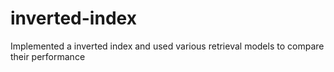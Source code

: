 # inverted-index
Implemented a inverted index and used various retrieval models to compare their performance
